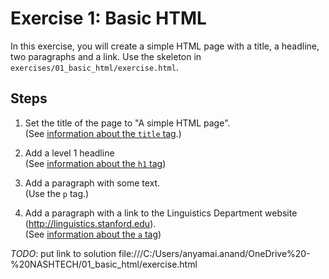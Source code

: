 # Exercise 1: Basic HTML

In this exercise, you will create a simple HTML page with a title, a headline, two paragraphs and a link. Use the skeleton in `exercises/01_basic_html/exercise.html`.

## Steps

1. Set the title of the page to "A simple HTML page".<br />
    (See [information about the `title` tag](https://www.w3schools.com/tags/tag_title.asp).)

2. Add a level 1 headline<br />
    (See [information about the `h1` tag](https://www.w3schools.com/tags/tag_hn.asp))

3. Add a paragraph with some text.<br />
    (Use the `p` tag.)

4. Add a paragraph with a link to the Linguistics Department website (http://linguistics.stanford.edu).<br />
(See [information about the `a` tag](https://www.w3schools.com/tags/tag_a.asp))


*TODO*: put link to solution
file:///C:/Users/anyamai.anand/OneDrive%20-%20NASHTECH/01_basic_html/exercise.html
